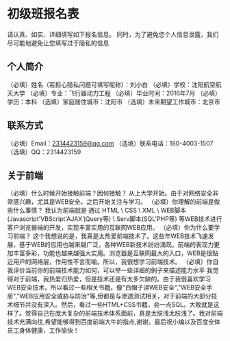 # 初级班报名表

请认真、如实、详细填写如下报名信息。
同时，为了避免您个人信息泄露，我们尽可能地避免让您填写过于隐私的信息

## 个人简介

（必填）姓名（若担心隐私问题可填写昵称）：刘小白
（必填）学校：沈阳航空航天大学
（必填）专业：飞行器动力工程
（必填）毕业时间：2016年7月
（必填）学历：本科
（选填）家庭居住城市：沈阳市
（选填）未来期望工作城市：北京市

## 联系方式

（必填）Email：2314423159@qq.com
（选填）联系电话：180-4003-1507
（选填）QQ：2314423159

## 关于前端

（必填）什么时候开始接触前端？因何接触？
从上大学开始。由于对网络安全非常感兴趣，尤其是WEB安全。之后开始关注与学习。
（必填）你理解的前端是做些什么事情？
我认为前端就是 通过 HTML \ CSS \ XML \ WEB脚本(Javascript'VBScript'AJAX'jQuery等) \ Serv脚本(SQL'PHP等) 等WEB技术进行客户浏览器端的开发，实现丰富实用的互联网WEB应用。
（必填）你为什么要学习前端？
这个我想说的是，我真是太热爱前端技术了。这些年WEB技术飞速发展，基于WEB的应用也越来越广泛，各种WEB新技术纷纷涌现。前端的表现力更加丰富多彩，功能也越来越强大实用。浏览器是互联网最大的入口，WEB是很贴近用户的网络层，作用性不言而喻。所以，我很想学习前端技术。
（必填）你自我评价当前你的前端技术能力如何，可以举一些详细的例子来描述能力水平
我觉得对于前端，我热爱归热爱，但是技术还是有太多欠缺的。由于我很喜欢学习WEB安全技术，所以看过一些相关书籍。像"白帽子讲WEB安全","WEB安全手册","WEB应用安全威胁与防治"等,但都是与渗透测试相关，对于前端的大部分技术细节并没有深入。然后，看过一些HTML+CSS书籍，会一点SQL。大致就是这样了。觉得自己在庞大复杂的前端技术体系面前，真是太肤浅太肤浅了。我对前端技术充满向往,希望能够得到百度前端大牛的指点,谢谢。最后祝小编以及百度全体员工身体健康，工作愉快！
